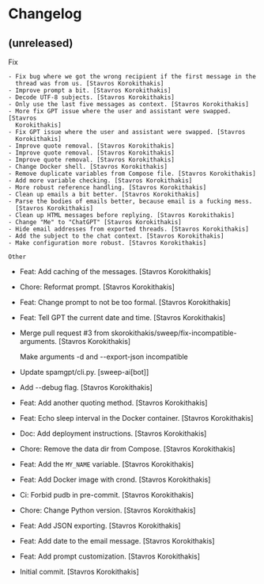 Changelog
=========


(unreleased)
------------

Fix
~~~
- Fix bug where we got the wrong recipient if the first message in the
  thread was from us. [Stavros Korokithakis]
- Improve prompt a bit. [Stavros Korokithakis]
- Decode UTF-8 subjects. [Stavros Korokithakis]
- Only use the last five messages as context. [Stavros Korokithakis]
- More fix GPT issue where the user and assistant were swapped. [Stavros
  Korokithakis]
- Fix GPT issue where the user and assistant were swapped. [Stavros
  Korokithakis]
- Improve quote removal. [Stavros Korokithakis]
- Improve quote removal. [Stavros Korokithakis]
- Improve quote removal. [Stavros Korokithakis]
- Change Docker shell. [Stavros Korokithakis]
- Remove duplicate variables from Compose file. [Stavros Korokithakis]
- Add more variable checking. [Stavros Korokithakis]
- More robust reference handling. [Stavros Korokithakis]
- Clean up emails a bit better. [Stavros Korokithakis]
- Parse the bodies of emails better, because email is a fucking mess.
  [Stavros Korokithakis]
- Clean up HTML messages before replying. [Stavros Korokithakis]
- Change "Me" to "ChatGPT" [Stavros Korokithakis]
- Hide email addresses from exported threads. [Stavros Korokithakis]
- Add the subject to the chat context. [Stavros Korokithakis]
- Make configuration more robust. [Stavros Korokithakis]

Other
~~~~~
- Feat: Add caching of the messages. [Stavros Korokithakis]
- Chore: Reformat prompt. [Stavros Korokithakis]
- Feat: Change prompt to not be too formal. [Stavros Korokithakis]
- Feat: Tell GPT the current date and time. [Stavros Korokithakis]
- Merge pull request #3 from skorokithakis/sweep/fix-incompatible-
  arguments. [Stavros Korokithakis]

  Make arguments -d and --export-json incompatible
- Update spamgpt/cli.py. [sweep-ai[bot]]
- Add --debug flag. [Stavros Korokithakis]
- Feat: Add another quoting method. [Stavros Korokithakis]
- Feat: Echo sleep interval in the Docker container. [Stavros
  Korokithakis]
- Doc: Add deployment instructions. [Stavros Korokithakis]
- Chore: Remove the data dir from Compose. [Stavros Korokithakis]
- Feat: Add the `MY_NAME` variable. [Stavros Korokithakis]
- Feat: Add Docker image with crond. [Stavros Korokithakis]
- Ci: Forbid pudb in pre-commit. [Stavros Korokithakis]
- Chore: Change Python version. [Stavros Korokithakis]
- Feat: Add JSON exporting. [Stavros Korokithakis]
- Feat: Add date to the email message. [Stavros Korokithakis]
- Feat: Add prompt customization. [Stavros Korokithakis]
- Initial commit. [Stavros Korokithakis]


